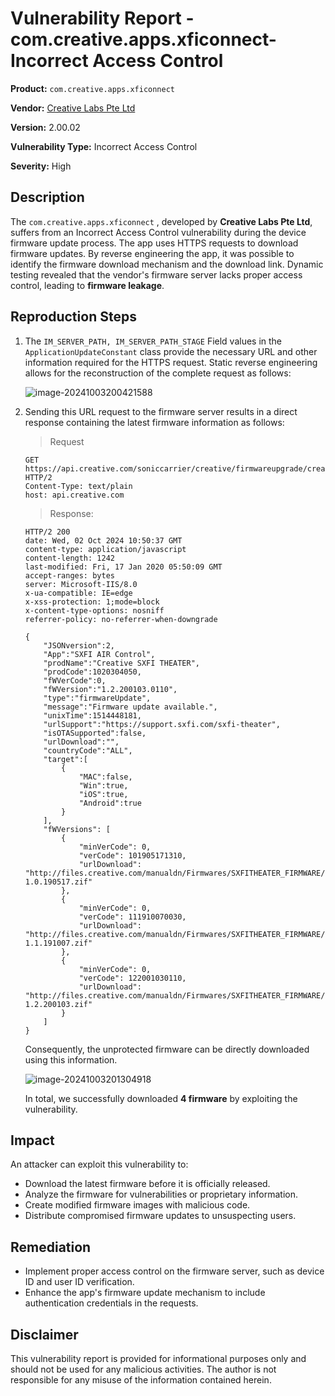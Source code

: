 # Vulnerability Report - com.creative.apps.xficonnect- Incorrect Access Control

**Product:** `com.creative.apps.xficonnect`

**Vendor:** [Creative Labs Pte Ltd](https://hk.creative.com/)

**Version:** 2.00.02

**Vulnerability Type:** Incorrect Access Control

**Severity:** High

## Description

The `com.creative.apps.xficonnect` , developed by **Creative Labs Pte Ltd**, suffers from an Incorrect Access Control vulnerability during the device firmware update process. The app uses HTTPS requests to download firmware updates. By reverse engineering the app, it was possible to identify the firmware download mechanism and the download link. Dynamic testing revealed that the vendor's firmware server lacks proper access control, leading to **firmware leakage**.

## Reproduction Steps

1. The `IM_SERVER_PATH, IM_SERVER_PATH_STAGE` Field values in the `ApplicationUpdateConstant` class provide the necessary URL and other information required for the HTTPS request. Static reverse engineering allows for the reconstruction of the complete request as follows:

   ![image-20241003200421588](https://s2.loli.net/2024/10/03/3FtTaHRWoP8zBuI.png)

2. Sending this URL request to the firmware server results in a direct response containing the latest firmware information as follows:

   > Request

   ```http
   GET https://api.creative.com/soniccarrier/creative/firmwareupgrade/creative_sxfi_theater.json HTTP/2
   Content-Type: text/plain
   host: api.creative.com
   ```

   > Response:

   ```http
   HTTP/2 200
   date: Wed, 02 Oct 2024 10:50:37 GMT
   content-type: application/javascript
   content-length: 1242
   last-modified: Fri, 17 Jan 2020 05:50:09 GMT
   accept-ranges: bytes
   server: Microsoft-IIS/8.0
   x-ua-compatible: IE=edge
   x-xss-protection: 1;mode=block
   x-content-type-options: nosniff
   referrer-policy: no-referrer-when-downgrade
   
   {
       "JSONversion":2,
       "App":"SXFI AIR Control",
       "prodName":"Creative SXFI THEATER",
       "prodCode":1020304050,
       "fWVerCode":0,
       "fWVersion":"1.2.200103.0110",
       "type":"firmwareUpdate",
       "message":"Firmware update available.",
       "unixTime":1514448181,
       "urlSupport":"https://support.sxfi.com/sxfi-theater",
       "isOTASupported":false,
       "urlDownload":"",
       "countryCode":"ALL",
       "target":[
           {
               "MAC":false,
               "Win":true,
               "iOS":true,
               "Android":true
           }
       ],
       "fWVersions": [
           {
               "minVerCode": 0,
               "verCode": 101905171310,
               "urlDownload": "http://files.creative.com/manualdn/Firmwares/SXFITHEATER_FIRMWARE/IMG/GH0380-1.0.190517.zif"
           },
           {
               "minVerCode": 0,
               "verCode": 111910070030,
               "urlDownload": "http://files.creative.com/manualdn/Firmwares/SXFITHEATER_FIRMWARE/IMG/GH0380-1.1.191007.zif"
           },
           {
               "minVerCode": 0,
               "verCode": 122001030110,
               "urlDownload": "http://files.creative.com/manualdn/Firmwares/SXFITHEATER_FIRMWARE/IMG/GH0380-1.2.200103.zif"
           }
       ]
   }
   ```

   Consequently, the unprotected firmware can be directly downloaded using this information.

   ![image-20241003201304918](https://s2.loli.net/2024/10/03/vwq7bVH4QtrCzXc.png)

   In total, we successfully downloaded **4 firmware** by exploiting the vulnerability.

## Impact

An attacker can exploit this vulnerability to:

- Download the latest firmware before it is officially released.
- Analyze the firmware for vulnerabilities or proprietary information.
- Create modified firmware images with malicious code.
- Distribute compromised firmware updates to unsuspecting users.

## Remediation

- Implement proper access control on the firmware server, such as device ID and user ID verification.
- Enhance the app's firmware update mechanism to include authentication credentials in the requests.

## Disclaimer

This vulnerability report is provided for informational purposes only and should not be used for any malicious activities. The author is not responsible for any misuse of the information contained herein.